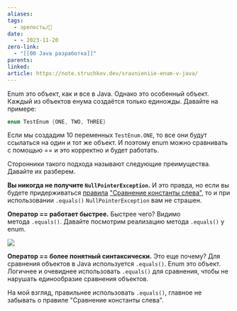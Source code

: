 ```yaml
---
aliases: 
tags:
  - зрелость/🌱
date:
  - - 2023-11-20
zero-link:
  - "[[00 Java разработка]]"
parents: 
linked: 
article: https://note.struchkov.dev/sravnieniie-enum-v-java/
---
```

Enum это объект, как и все в Java. Однако это особенный объект. Каждый из объектов енума создаётся только единожды. Давайте на примере:

```java
enum TestEnum {ONE, TWO, THREE}
```

Если мы создадим 10 переменных `TestEnum.ONE`, то все они будут ссылаться на один и тот же объект. И поэтому enum можно сравнивать с помощью == и это корректно и будет работать.

Сторонники такого подхода называют следующие преимущества. Давайте их разберем.

**Вы никогда не получите `NullPointerException`.** И это правда, но если вы будете придерживаться [правила](https://note.struchkov.dev/sravnitie-konstanty-slieva/) ["Сравнение константы слева"](https://note.struchkov.dev/sravnitie-konstanty-slieva/), то и при использовании `.equals()` `NullPointerException` вам не страшен.

**Оператор == работает быстрее.** Быстрее чего? Видимо метода `.equals()`. Давайте посмотрим реализацию метода `.equals()` у enum.

![](Pasted%20image%2020231120093026.png)

**Оператор == более понятный синтаксически.** Это еще почему? Для сравнения объектов в Java используется `.equals()`. Enum это объект. Логичнее и очевиднее использовать `.equals()` для сравнения, чтобы не нарушать единообразие сравнения объектов.

На мой взгляд, правильнее использовать `.equals()`, главное не забывать о правиле "Сравнение константы слева".
